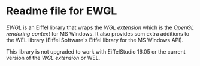 Readme file for EWGL
====================

*EWGL* is an Eiffel library that wraps the *WGL extension* which is the *OpenGL rendering context* for MS Windows. It also provides som extra additions to the WEL library (Eiffel Software's Eiffel library for the MS Windows API).

This library is not upgraded to work with EiffelStudio 16.05 or the current version of the *WGL extension* or WEL.
